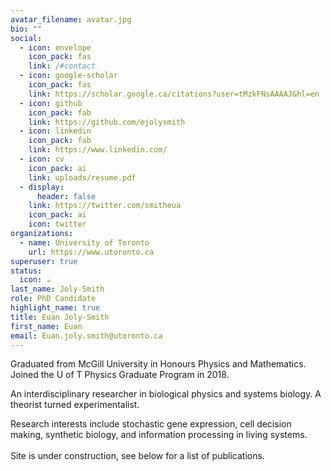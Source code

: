 ```yaml
---
avatar_filename: avatar.jpg
bio: ""
social:
  - icon: envelope
    icon_pack: fas
    link: /#contact
  - icon: google-scholar
    icon_pack: fas
    link: https://scholar.google.ca/citations?user=tMzkFNsAAAAJ&hl=en
  - icon: github
    icon_pack: fab
    link: https://github.com/ejolysmith
  - icon: linkedin
    icon_pack: fab
    link: https://www.linkedin.com/
  - icon: cv
    icon_pack: ai
    link: uploads/resume.pdf
  - display:
      header: false
    link: https://twitter.com/smitheua
    icon_pack: ai
    icon: twitter
organizations:
  - name: University of Toronto
    url: https://www.utoronto.ca
superuser: true
status:
  icon: ☕️
last_name: Joly-Smith
role: PhD Candidate
highlight_name: true
title: Euan Joly-Smith
first_name: Euan
email: Euan.joly.smith@utoronto.ca
---
```

Graduated from McGill University in Honours Physics and Mathematics. Joined the U of T Physics Graduate Program in 2018. 

An interdisciplinary researcher in biological physics and systems biology. A theorist turned experimentalist. 

Research interests include stochastic gene expression, cell decision making, synthetic biology, and information processing in living systems. \
\
Site is under construction, see below for a list of publications.
